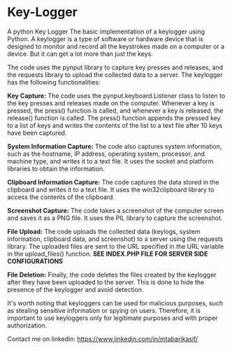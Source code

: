 # Key-Logger
A python Key Logger 
The basic implementation of a keylogger using Python. A keylogger is a type of software or hardware device that is designed to monitor and record all the keystrokes made on a computer or a device. But it can get a lot more than just the keys.

The code uses the pynput library to capture key presses and releases, and the requests library to upload the collected data to a server. The keylogger has the following functionalities:

**Key Capture:** The code uses the pynput.keyboard.Listener class to listen to the key presses and releases made on the computer. Whenever a key is pressed, the press() function is called, and whenever a key is released, the release() function is called. The press() function appends the pressed key to a list of keys and writes the contents of the list to a text file after 10 keys have been captured.

**System Information Capture:** The code also captures system information, such as the hostname, IP address, operating system, processor, and machine type, and writes it to a text file. It uses the socket and platform libraries to obtain the information.

**Clipboard Information Capture:** The code captures the data stored in the clipboard and writes it to a text file. It uses the win32clipboard library to access the contents of the clipboard.

**Screenshot Capture:** The code takes a screenshot of the computer screen and saves it as a PNG file. It uses the PIL library to capture the screenshot.

**File Upload:** The code uploads the collected data (keylogs, system information, clipboard data, and screenshot) to a server using the requests library. The uploaded files are sent to the URL specified in the URL variable in the upload_files() function. **SEE INDEX.PHP FILE FOR SERVER SIDE CONFIGURATIONS**

**File Deletion:** Finally, the code deletes the files created by the keylogger after they have been uploaded to the server. This is done to hide the presence of the keylogger and avoid detection.

It's worth noting that keyloggers can be used for malicious purposes, such as stealing sensitive information or spying on users. Therefore, it is important to use keyloggers only for legitimate purposes and with proper authorization.


Contact me on linkedin: https://www.linkedin.com/in/mtabarikasif/
